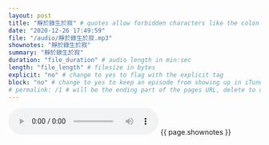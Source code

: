 ```yaml
---
layout: post
title: "靜於錄生於寂" # quotes allow forbidden characters like the colon
date: "2020-12-26 17:49:59"
file: "/audio/靜於錄生於寂.mp3"
shownotes: "靜於錄生於寂"
summary: "靜於錄生於寂"
duration: "file_duration" # audio length in min:sec
length: "file_length" # filesize in bytes
explicit: "no" # change to yes to flag with the explicit tag
block: "no" # change to yes to keep an episode from showing up in iTunes
# permalink: /1 # will be the ending part of the pages URL, delete to default to the title
---
```


<audio controls>
<source src="{{site.url}}{{site.baseurl}}{{ page.file }}" type="audio/x-mp3">
Your browser does not support the audio element.
</audio>
{{ page.shownotes }}
